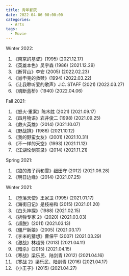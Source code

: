 ```yaml
---
title: 青年影院
date: 2022-04-06 00:00:00
categories:
  - Arts
tags:
  - Movie
---
```


Winter 2022:

1. 《南京的基督》(1995)
   (2021.12.17)
2. 《英雄本色》吴宇森 (1986)
   (2021.12.29)
3. 《断背山》李安 (2005)
   (2022.02.23)
4. 《肖申克的救赎》(1994)
   (2022.03.22)
5. 《让我聆听爱的歌声》J.C. STAFF (2021)
   (2022.03.27)
6. 《魂断蓝桥》(1940)
   (2022.04.06)

Fall 2021:

1. 《怒火·重案》陈木胜 (2021)
   (2021.09.17)
2. 《四月物语》岩井俊二 (1998)
   (2021.09.25)
3. 《救火英雄》(2014)
   (2021.10.07)
4. 《野战排》(1986)
   (2021.10.12)
5. 《我的野蛮女友》(2001)
   (2021.10.31)
6. 《不一样的天空》(1993)
   (2021.11.12)
7. 《江湖论剑实录》(2014)
   (2021.11.21)

Spring 2021:

1. 《狼的孩子雨和雪》细田守 (2012)
   (2021.06.28)
2. 《明日边缘》(2014)
   (2021.07.25)

Winter 2021:

1. 《堕落天使》王家卫 (1995)
   (2021.01.17)
2. 《海街日记》是枝裕和 (2015)
   (2021.01.20)
3. 《白头神探》(1988)
   (2021.02.15)
4. 《拆弹专家 2》(2020)
   (2021.03.03)
5. 《超脱》(2011)
   (2021.03.13)
6. 《僵尸新娘》(2005)
   (2021.03.17)
7. 《李米的猜想》曹保平 (2007)
   (2021.03.29)
8. 《激战》林超贤 (2013)
   (2021.04.11)
9. 《暗杀》(2015)
   (2021.04.15)
10. 《寒战》梁乐民、陆剑青 (2012)
    (2021.04.16)
11. 《寒战 2》梁乐民、陆剑青 (2016)
    (2021.04.17)
12. 《小王子》(2015)
    (2021.04.27)
